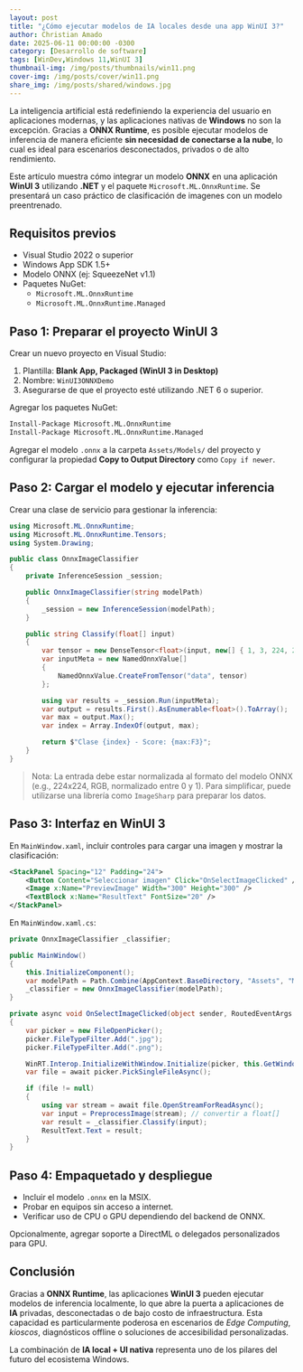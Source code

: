 ```yaml
---
layout: post
title: "¿Cómo ejecutar modelos de IA locales desde una app WinUI 3?"
author: Christian Amado
date: 2025-06-11 00:00:00 -0300
category: [Desarrollo de software]
tags: [WinDev,Windows 11,WinUI 3]
thumbnail-img: /img/posts/thumbnails/win11.png
cover-img: /img/posts/cover/win11.png
share_img: /img/posts/shared/windows.jpg
---
```


La inteligencia artificial está redefiniendo la experiencia del usuario en aplicaciones modernas, y las aplicaciones nativas de **Windows** no son la excepción. Gracias a **ONNX Runtime**, es posible ejecutar modelos de inferencia de manera eficiente **sin necesidad de conectarse a la nube**, lo cual es ideal para escenarios desconectados, privados o de alto rendimiento.

Este artículo muestra cómo integrar un modelo **ONNX** en una aplicación **WinUI 3** utilizando **.NET** y el paquete `Microsoft.ML.OnnxRuntime`. Se presentará un caso práctico de clasificación de imagenes con un modelo preentrenado.

<!--more-->

## Requisitos previos

- Visual Studio 2022 o superior
- Windows App SDK 1.5+
- Modelo ONNX (ej: SqueezeNet v1.1)
- Paquetes NuGet:
  - `Microsoft.ML.OnnxRuntime`
  - `Microsoft.ML.OnnxRuntime.Managed`

## Paso 1: Preparar el proyecto WinUI 3

Crear un nuevo proyecto en Visual Studio:

1. Plantilla: **Blank App, Packaged (WinUI 3 in Desktop)**
2. Nombre: `WinUI3ONNXDemo`
3. Asegurarse de que el proyecto esté utilizando .NET 6 o superior.

Agregar los paquetes NuGet:
```bash
Install-Package Microsoft.ML.OnnxRuntime
Install-Package Microsoft.ML.OnnxRuntime.Managed
```

Agregar el modelo `.onnx` a la carpeta `Assets/Models/` del proyecto y configurar la propiedad **Copy to Output Directory** como `Copy if newer`.

## Paso 2: Cargar el modelo y ejecutar inferencia

Crear una clase de servicio para gestionar la inferencia:

```csharp
using Microsoft.ML.OnnxRuntime;
using Microsoft.ML.OnnxRuntime.Tensors;
using System.Drawing;

public class OnnxImageClassifier
{
    private InferenceSession _session;

    public OnnxImageClassifier(string modelPath)
    {
        _session = new InferenceSession(modelPath);
    }

    public string Classify(float[] input)
    {
        var tensor = new DenseTensor<float>(input, new[] { 1, 3, 224, 224 });
        var inputMeta = new NamedOnnxValue[]
        {
            NamedOnnxValue.CreateFromTensor("data", tensor)
        };

        using var results = _session.Run(inputMeta);
        var output = results.First().AsEnumerable<float>().ToArray();
        var max = output.Max();
        var index = Array.IndexOf(output, max);

        return $"Clase {index} - Score: {max:F3}";
    }
}
```

> Nota: La entrada debe estar normalizada al formato del modelo ONNX (e.g., 224x224, RGB, normalizado entre 0 y 1). Para simplificar, puede utilizarse una librería como `ImageSharp` para preparar los datos.

## Paso 3: Interfaz en WinUI 3

En `MainWindow.xaml`, incluir controles para cargar una imagen y mostrar la clasificación:

```xml
<StackPanel Spacing="12" Padding="24">
    <Button Content="Seleccionar imagen" Click="OnSelectImageClicked" />
    <Image x:Name="PreviewImage" Width="300" Height="300" />
    <TextBlock x:Name="ResultText" FontSize="20" />
</StackPanel>
```

En `MainWindow.xaml.cs`:

```csharp
private OnnxImageClassifier _classifier;

public MainWindow()
{
    this.InitializeComponent();
    var modelPath = Path.Combine(AppContext.BaseDirectory, "Assets", "Models", "squeezenet.onnx");
    _classifier = new OnnxImageClassifier(modelPath);
}

private async void OnSelectImageClicked(object sender, RoutedEventArgs e)
{
    var picker = new FileOpenPicker();
    picker.FileTypeFilter.Add(".jpg");
    picker.FileTypeFilter.Add(".png");

    WinRT.Interop.InitializeWithWindow.Initialize(picker, this.GetWindowHandle());
    var file = await picker.PickSingleFileAsync();

    if (file != null)
    {
        using var stream = await file.OpenStreamForReadAsync();
        var input = PreprocessImage(stream); // convertir a float[]
        var result = _classifier.Classify(input);
        ResultText.Text = result;
    }
}
```

## Paso 4: Empaquetado y despliegue

- Incluir el modelo `.onnx` en la MSIX.
- Probar en equipos sin acceso a internet.
- Verificar uso de CPU o GPU dependiendo del backend de ONNX.

Opcionalmente, agregar soporte a DirectML o delegados personalizados para GPU.

## Conclusión

Gracias a **ONNX Runtime**, las aplicaciones **WinUI 3** pueden ejecutar modelos de inferencia localmente, lo que abre la puerta a aplicaciones de **IA** privadas, desconectadas o de bajo costo de infraestructura. Esta capacidad es particularmente poderosa en escenarios de *Edge Computing*, *kioscos*, diagnósticos offline o soluciones de accesibilidad personalizadas.

La combinación de **IA local + UI nativa** representa uno de los pilares del futuro del ecosistema Windows.